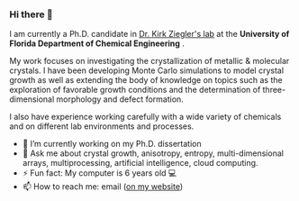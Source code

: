 ### Hi there 👋

I am currently a Ph.D. candidate in [Dr. Kirk Ziegler's lab](https://ziegler.che.ufl.edu/) at the **University of Florida Department of Chemical Engineering** . 

My work focuses on investigating the crystallization of metallic & molecular crystals. I have been developing Monte Carlo simulations to model crystal growth as well as extending the body of knowledge on topics such as the exploration of favorable growth conditions and the determination of three-dimensional morphology and defect formation.

I also have experience working carefully with a wide variety of chemicals and on different lab environments and processes.

- 🔭 I’m currently working on my Ph.D. dissertation
- 💬 Ask me about crystal growth, anisotropy, entropy, multi-dimensional arrays, multiprocessing, artificial intelligence, cloud computing. 
- ⚡ Fun fact: My computer is 6 years old :computer: 
- 📫 How to reach me: email ([on my website](https://thisisandrewgarcia.com/#contact))


<!--
**andrewrgarcia/andrewrgarcia** is a ✨ _special_ ✨ repository because its `README.md` (this file) appears on your GitHub profile.

, doing flame sealing of glassware for lab experiments, setting up separation processes at the lab scale, and running experiments which require a constant influx of heat, both as batch and semi-batch processes. 


Here are some ideas to get you started:

- 🔭 I’m currently working on my Ph.D. dissertation
- 🌱 I’m currently learning ...
- 👯 I’m looking to collaborate on ...
- 🤔 I’m looking for help with ...
- 💬 Ask me about crystal growth, three-dimensional stuff, multi-dimensional arrays ('tensors'), artificial intelligence, 
- 📫 How to reach me: ...
- 😄 Pronouns: ...
- ⚡ Fun fact: ...
-->
